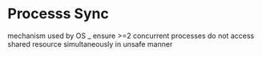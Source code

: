 # Processs Sync
mechanism used by OS _ ensure >=2 concurrent processes do not access shared resource simultaneously in unsafe manner